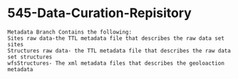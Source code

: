 # 545-Data-Curation-Repisitory  
	Metadata Branch Contains the following:
	Sites raw data-the TTL metadata file that describes the raw data set sites  
	Structures raw data- the TTL metadata file that describes the raw data set structures  
 	wfsStructures- The xml metadata files that describes the geoloaction metadata
